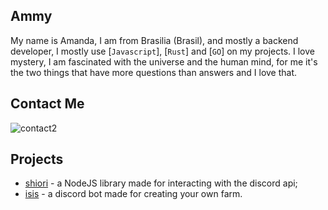 ## Ammy

My name is Amanda, I am from Brasilia (Brasil), and mostly a backend developer, I mostly use [`Javascript`], [`Rust`] and [`GO`] on my projects. I love mystery, I am fascinated with the universe and the human mind, for me it's the two things that have more questions than answers and I love that.

## Contact Me

![contact2](https://img.shields.io/static/v1?logo=discord&label=&message=Jessica%20Monroe%230649&color=555&logoColor=AAA&style=flat-square)

## Projects

- [shiori](https://github.com/shiorijs/shiori) - a NodeJS library made for interacting with the discord api;
- [isis](https://discord.com/oauth2/authorize?client_id=800118385979424779&permissions=2147535936&scope=bot%20applications.commands) - a discord bot made for creating your own farm.
